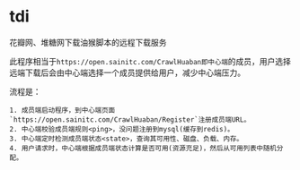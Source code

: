 # tdi
花瓣网、堆糖网下载油猴脚本的远程下载服务

此程序相当于`https://open.sainitc.com/CrawlHuaban即中心端`的成员，用户选择远端下载后会由中心端选择一个成员提供给用户，减少中心端压力。

流程是：

    1. 成员端启动程序，到中心端页面`https://open.sainitc.com/CrawlHuaban/Register`注册成员端URL。
    2. 中心端校验成员端规则<ping>，没问题注册到mysql(缓存到redis)。
    3. 中心端定时检测成员端状态<state>，查询其可用性、磁盘、负载、内存。
    4. 用户请求时，中心端根据成员端状态计算是否可用(资源充足)，然后从可用列表中随机分配。


